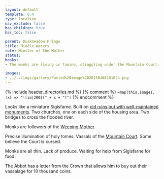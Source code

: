 ```yaml
---
layout: default
template: 0.4
type: location
nav_exclude: false
has_children: true
has_toc: false

parent: Duskmeadow Fringe
title: Middle Waters
role: Minster of the Mother
status:
hooks:
- The monks are living in famine, struggling under the Mountain Court.

images:
- ../../imgs/gallery/Pasted%20image%2020250408201024.png
---
```


{% include header_directories.md %}
{% comment %}
`=map(this.images, (x) => "![im|200](" + x + ")")`
{% endcomment %}

Looks like a miniature Sigisfarne.
Built on [old ruins but with well-maintained monuments](../../gazetteer/Warden-Stone.md).
Two churches, one on each side of the housing area.
Two bridges to cross the flooded river.

Monks are followers of the [Weeping Mother](../weepingMother/index.md).

Precise illumination of holy tomes.
Vassals of the [Mountain Court](MountainCourt.md).
Some believe the Court is cursed.

Monks are all thin.
Lack of produce.
Waiting for help from Sigisfarne for food.

The Abbot has a letter from the Crown that allows him to buy out their vassalage for 10 thousand coins.
